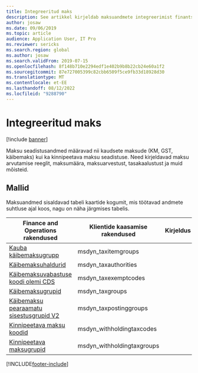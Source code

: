 ```yaml
---
title: Integreeritud maks
description: See artikkel kirjeldab maksuandmete integreerimist finantside ja toimingute ning Dataverse.
author: josaw
ms.date: 09/06/2019
ms.topic: article
audience: Application User, IT Pro
ms.reviewer: sericks
ms.search.region: global
ms.author: josaw
ms.search.validFrom: 2019-07-15
ms.openlocfilehash: 8f148b710e2294edf1e402b9b8b22cb24e60a1f2
ms.sourcegitcommit: 87e727005399c82cbb6509f5ce9fb33d18928d30
ms.translationtype: MT
ms.contentlocale: et-EE
ms.lasthandoff: 08/12/2022
ms.locfileid: "9288790"
---
```

# <a name="integrated-tax"></a>Integreeritud maks

[!include [banner](../../includes/banner.md)]



Maksu seadistusandmed määravad nii kaudsete maksude (KM, GST, käibemaks) kui ka kinnipeetava maksu seadistuse. Need kirjeldavad maksu arvutamise reeglit, maksumäära, maksuarvestust, tasakaalustust ja muid mõisteid.

## <a name="templates"></a>Mallid

Maksuandmed sisaldavad tabeli kaartide kogumit, mis töötavad andmete suhtluse ajal koos, nagu on näha järgmises tabelis.

| Finance and Operations rakendused | Klientide kaasamise rakendused | Kirjeldus |
|-----------------------------|-----------------------------------|-------------|
[Kauba käibemaksugrupp](mapping-reference.md#196) | msdyn_taxitemgroups | |
[Käibemaksuhaldurid](mapping-reference.md#193) | msdyn_taxauthorities | |
[Käibemaksuvabastuse koodi olemi CDS](mapping-reference.md#194) | msdyn_taxexemptcodes | |
[Käibemaksugrupid](mapping-reference.md#195) | msdyn_taxgroups | |
[Käibemaksu pearaamatu sisestusgrupid V2](mapping-reference.md#197) | msdyn_taxpostinggroups | |
[Kinnipeetava maksu koodid](mapping-reference.md#210) | msdyn_withholdingtaxcodes | |
[Kinnipeetava maksugrupid](mapping-reference.md#211) | msdyn_withholdingtaxgroups | |

[!INCLUDE[footer-include](../../../../includes/footer-banner.md)]

